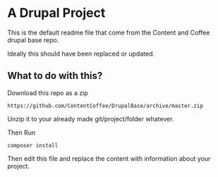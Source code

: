 # A Drupal Project

This is the default readme file that come from the Content and Coffee drupal base repo.

Ideally this should have been replaced or updated.

## What to do with this?

Download this repo as a zip

```
https://github.com/ContentCoffee/DrupalBase/archive/master.zip
```

Unzip it to your already made git/project/folder whatever.

Then Run

```
composer install
```

Then edit this file and replace the content with information about your project.
